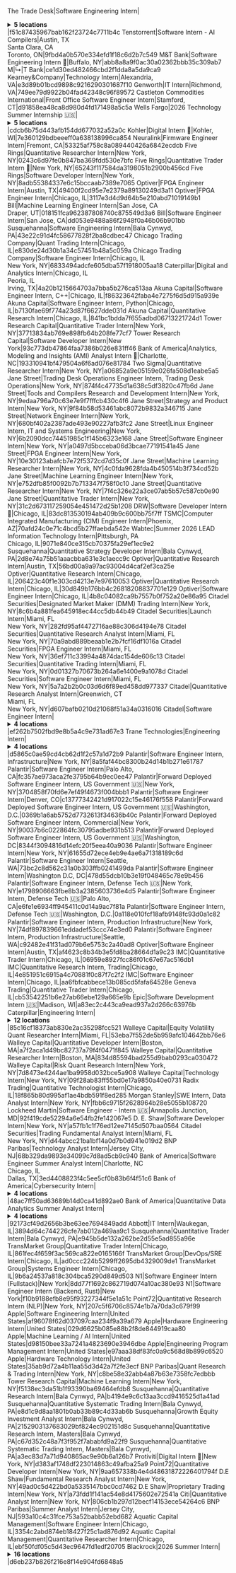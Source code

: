 The Trade Desk|Software Engineering Intern|<details><summary>**5 locations**</summary>Boulder, CO</br>Denver, CO</br>Irvine, CA</br>Bellevue, WA</br>New York, NY</details>|f51c87435967bab162f23724c7711b4c
Tenstorrent|Software Intern - AI Compilers|Austin, TX</br>Santa Clara, CA</br>Toronto, ON|9fbd4a0b570e334efd1f18c6d2b7c549
M&T Bank|Software Engineering Intern 🛂|Buffalo, NY|abb8a8a9f0ac30a02362bbb35c309ab7
M|↳|T Bank|ce1d30ed482466cbd2f1dda8a5da9ca9
Kearney&Company|Technology Intern|Alexandria, VA|e3d89b01bcd9898c9216290301687f10
Genworth|IT Intern|Richmond, VA|749ee79d9922b04fad42348c96f89572
Castleton Commodities International|Front Office Software Engineer Intern|Stamford, CT|d91858ea48ca8d980d4fd171498a5c5a
Wells Fargo|2026 Technology Summer Internship 🇺🇸|<details><summary>**5 locations**</summary>Charlotte, NC</br>Chandler, AZ</br>Irving, TX</br>Iselin, NJ</br>St. Louis, MO</details>|cdcb6b75d443afb154dd677032a52a0c
Kohler|Digital Intern 🛂|Kohler, WI|7e360129bdbeeeff0a638138996ca854
Neuralink|Firmware Engineer Intern|Fremont, CA|53325af758c8a089440426a6842ecdcb
Five Rings|Quantitative Researcher Intern|New York, NY|0243c6d97fe0b847ba369fdd530e7bfc
Five Rings|Quantitative Trader Intern 🛂|New York, NY|65243f117584da3198051b2900b456cd
Five Rings|Software Developer Intern|New York, NY|8adb55384337e6c15bccaab7389e7065
Optiver|FPGA Engineer Intern|Austin, TX|49400f2cd95e7e2379a89130249d3a11
Optiver|FPGA Engineer Intern|Chicago, IL|3117e3d4d9d64b5e210abd71019149b1
Bill|Machine Learning Engineer Intern|San Jose, CA</br>Draper, UT|018151fca962387808740c875549d3a6
Bill|Software Engineer Intern|San Jose, CA|dd053e9488a86f2948f0a46b06b901bb
Susquehanna|Software Engineering Intern|Bala Cynwyd, PA|43e22c91d4fc58677828f2ba8cdbec47
Chicago Trading Company|Quant Trading Intern|Chicago, IL|e830de24d30b1a34c57451b48a5c059a
Chicago Trading Company|Software Engineer Intern|Chicago, IL</br>New York, NY|6833494adcfe605dba57f1918005aa18
Caterpillar|Digital and Analytics Intern|Chicago, IL</br>Peoria, IL</br>Irving, TX|4a20b1215664703a7bba5b276ca513aa
Akuna Capital|Software Engineer Intern, C++|Chicago, IL|f86323642faba4e7275f6d5d915a939e
Akuna Capital|Software Engineer Intern, Python|Chicago, IL|b7130fae69f774a23d87f6627dde031d
Akuna Capital|Quantitative Research Intern|Chicago, IL|841bc1bdda7f655adbd06713221724d1
Tower Research Capital|Quantitative Trader Intern|New York, NY|37713834ab769e898fb64b208fe77cf7
Tower Research Capital|Software Developer Intern|New York|93c773db47864faa7386b026e831ff46
Bank of America|Analytics, Modeling and Insights (AMI) Analyst Intern 🛂|Charlotte, NC|193310941bf479504a6f6ad076e81784
Two Sigma|Quantitative Researcher Intern|New York, NY|a06852a9e05159e026fa508d1eabe5a5
Jane Street|Trading Desk Operations Engineer Intern, Trading Desk Operations|New York, NY|874f4c47735d1a638c5df3820c47fb6d
Jane Street|Tools and Compilers Research and Development Intern|New York, NY|9edaa796a70c63e7e9f7fffcb430c4f6
Jane Street|Strategy and Product Intern|New York, NY|9f84b58d53461abc8072b9832a346715
Jane Street|Network Engineer Intern|New York, NY|680bf402a2387ade493e90227afb3fc2
Jane Street|Linux Engineer Intern, IT and Systems Engineering|New York, NY|6b2090dcc74451985c1f145b6323e168
Jane Street|Software Engineer Intern|New York, NY|a0497d5bcceba06d3bcae77191541a45
Jane Street|FPGA Engineer Intern|New York, NY|10e30123abafcb7e72f5372cd7d35c0f
Jane Street|Machine Learning Researcher Intern|New York, NY|4c0fda9628fda4b450514b3f734cd52b
Jane Street|Machine Learning Engineer Intern|New York, NY|e752dfb85f0092b7b713347f758f0c10
Jane Street|Quantitative Researcher Intern|New York, NY|7f4c326e22a3ce07ab5b57c587cb0e90
Jane Street|Quantitative Trader Intern|New York, NY|31c2d673117259054e451472d25b1208
DRW|Software Developer Intern 🛂|Chicago, IL|83dc813530194ab409b9c600bb75f7ff
TSMC|Computer Integrated Manufacturing (CIM) Engineer Intern|Phoenix, AZ|70afd24c0e71c4bcd5b27ffaebda542e
Wabtec|Summer 2026 LEAD Information Technology Intern|Pittsburgh, PA</br>Chicago, IL|9071e840ce315cb70375fa29ef1ec9e2
Susquehanna|Quantitative Strategy Developer Intern|Bala Cynwyd, PA|2d8e74a75b51aaacbba631e3c1aecc9c
Optiver|Quantitative Research Intern|Austin, TX|56bd00a9a97ac93004d4caf2ef3ca25e
Optiver|Quantitative Research Intern|Chicago, IL|206423c40f1e303cd4213e7e97610053
Optiver|Quantitative Research Intern|Chicago, IL|30d849b176bb4c26818208837701e129
Optiver|Software Engineer Intern|Chicago, IL|4b8c04082ca9b7557b0f752a20e86a95
Citadel Securities|Designated Market Maker (DMM) Trading Intern|New York, NY|8c6b4a881fea645918ec44cc5db44b49
Citadel Securities|Launch Intern|Miami, FL</br>New York, NY|282fd95af4472716ae88c306d4194e78
Citadel Securities|Quantitative Research Analyst Intern|Miami, FL</br>New York, NY|70a9abd889beaab1e2b7fcf16df1016a
Citadel Securities|FPGA Engineer Intern|Miami, FL</br>New York, NY|36ef711c33994a4874dac154de606c13
Citadel Securities|Quantitative Trading Intern|Miami, FL</br>New York, NY|0d01327b70673b264a6e1400e9a1078d
Citadel Securities|Software Engineer Intern|Miami, FL</br>New York, NY|5a7a2b2b0c03d6d6f89ed458dd977337
Citadel|Quantitative Research Analyst Intern|Greenwich, CT</br>Miami, FL</br>New York, NY|d607bafb0210d21068f51a34a0316016
Citadel|Software Engineer Intern|<details><summary>**4 locations**</summary>Chicago, IL</br>Miami, FL</br>New York, NY</br>Houston, TX</details>|ef262b7502fbd9e8b5a4c9e731ad67e3
Trane Technologies|Engineering Intern|<details><summary>**4 locations**</summary>Minneapolis, MN</br>Bloomington, MN</br>Noblesville, IN</br>St Paul, MN</details>|d5865c0ae59cd4cb62d1f2c57a1d72b9
Palantir|Software Engineer Intern, Infrastructure|New York, NY|8a5faf44bc8300b24d14b1b271e61787
Palantir|Software Engineer Intern|Palo Alto, CA|fc357ae973aca2fe3795b64b9ec0ee47
Palantir|Forward Deployed Software Engineer Intern, US Government 🇺🇸|New York, NY|3704858f70fd6e7ef49f4673f004bbb1
Palantir|Software Engineer Intern|Denver, CO|c13777342421d917022c15e46176f558
Palantir|Forward Deployed Software Engineer Intern, US Government 🇺🇸|Washington, D.C.|0369b1a6ab5752d7732613f34636b40c
Palantir|Forward Deployed Software Engineer Intern, Commercial|New York, NY|90037b6c022864fc30795adbe931b513
Palantir|Forward Deployed Software Engineer Intern, US Government 🇺🇸|Washington, DC|8344f3094816d14efc20f5eea40a9036
Palantir|Software Engineer Intern|New York, NY|61655d72ece4eb9e4ae6a71318189c6d
Palantir|Software Engineer Intern|Seattle, WA|73bc2c8d562c31a0b303ffb0241499da
Palantir|Software Engineer Intern|Washington D.C, DC|478d55dcb10b3e19f048465c78e9b456
Palantir|Software Engineer Intern, Defense Tech 🇺🇸|New York, NY|e1798906663fbe8b3a2385603736e4d5
Palantir|Software Engineer Intern, Defense Tech 🇺🇸|Palo Alto, CA|e6fe1e6934ff945411c0d14a9ac7f81a
Palantir|Software Engineer Intern, Defense Tech 🇺🇸|Washington, D.C.|0a118e010fcf18afb9148fc93d0a1c82
Palantir|Software Engineer Intern, Production Infrastructure|New York, NY|74df897839661eddadef53ccc74e3ed0
Palantir|Software Engineer Intern, Production Infrastructure|Seattle, WA|c92482e41f31ad079b6e5753c2a40ad8
Optiver|Software Engineer Intern|Austin, TX|af4623c8b34b3e5fd8ba28664d1a9c23
IMC|Quantitative Trader Intern|Chicago, IL|06959e8927fcc86f01c67e67ac516db1
IMC|Quantitative Research Intern, Trading|Chicago, IL|4e851951c6915a4c70881f0c87f7c2f2
IMC|Software Engineer Intern|Chicago, IL|aa6fbfcabbece13b085cd5fafa64528e
Geneva Trading|Quantitative Trader Intern|Chicago, IL|cb53542251b6e27ab66ebe129a665e9b
Epic|Software Development Intern 🇺🇸|Madison, WI|a83ec2c443ca9ead937a2d266c63976b
Caterpillar|Engineering Intern|<details><summary>**12 locations**</summary>Tucson, AZ</br>Griffin, GA</br>Decatur</br>Mossville</br>Mossville</br>Washington</br>Pontiac, IL</br>Lafayette, IN</br>Brooklyn Park, MN</br>Clayton, NC</br>Fort Worth</br>Houston, TX</details>|85c16cf18373ab830e2ac35298fcc521
Walleye Capital|Equity Volatility Quant Researcher Intern|Miami, FL|53eba7f552de5b959afc104642bb76e6
Walleye Capital|Quantitative Developer Intern|Boston, MA|a7f2aca1d49bc82737a79f4f0471f845
Walleye Capital|Quantitative Researcher Intern|Boston, MA|834d85594bad255d9bab0293ca030472
Walleye Capital|Risk Quant Research Intern|New York, NY|7d8473e4244ae1ba9958d032bce5a908
Walleye Capital|Technology Intern|New York, NY|09f28ab83ff55bd0e17a9850a40e0731
Radix Trading|Quantitative Technologist Intern|Chicago, IL|18f865b80d995af1ae4bdb591f8ed285
Morgan Stanley|SWE Intern, Data Analyst Intern|New York, NY|fbb6c9715f2628964b28e5055b108720
Lockheed Martin|Software Engineer - Intern 🇺🇸|Annapolis Junction, MD|92f419cde52294a6e54fb2fe142067e5
D. E. Shaw|Software Developer Intern|New York, NY|a57fb1c1f76ed12ee7145d507baa0564
Citadel Securities|Trading Fundamental Analyst Intern|Miami, FL</br>New York, NY|d44abcc21ba1bf14a0d7b0d941e019d2
BNP Paribas|Technology Analyst Intern|Jersey CIty, NJ|68b329da9893e34099c7d8ad5cb9c940
Bank of America|Software Engineer Summer Analyst Intern|Charlotte, NC</br>Chicago, IL</br>Dallas, TX|3ed4408823f4c5ee5cf0b83b6f4f51c6
Bank of America|Cybersecurity Intern|<details><summary>**4 locations**</summary>Charlotte, NC</br>Chicago, IL</br>Denver, CO</br>Washington, DC</details>|48ac7ff50ad63689b14d0ca41d892ae0
Bank of America|Quantitative Data Analytics Summer Analyst Intern|<details><summary>**4 locations**</summary>Atlanta, GA</br>Charlotte, NC</br>Chicago, IL</br>New York, NY</details>|92173cf49d2656b3be63ee7694849add
Abbott|IT Intern|Waukegan, IL|3894d64c744226cfe7ab012a469aa9c1
Susquehanna|Quantitative Trader Intern|Bala Cynwyd, PA|e945b5de132a262be2d55e5ad855a96e
TransMarket Group|Quantitative Trader Intern|Chicago, IL|861fec4f659f3ac569ca822e0165166f
TransMarket Group|DevOps/SRE Intern|Chicago, IL|ad0ccc224b5299ff2695db4329009de1
TransMarket Group|Systems Engineer Intern|Chicago, IL|9b6a24537a818c304bca5290d849d503
N1|Software Engineer Intern (Fullstack)|New York|8dd77f1692c862719d074a10ac380e93
N1|Software Engineer Intern (Backend, Rust)|New York|f10b9188efb8e95f93227344f5e1a51c
Point72|Quantitative Research Intern (NLP)|New York, NY|207c5f6706c8574e1b7a70da3c679f99
Apple|Software Engineering Intern|United States|af96078f62d037097caa234f9a39a679
Apple|Hardware Engineering Intern|United States|029d6625b085e88b2f8de844919caa80
Apple|Machine Learning / AI Intern|United States|d98150bee33a7241a4823690e3946dbe
Apple|Engineering Program Management Intern|United States|e97aaa38df83fc0a9c568d8b899c6520
Apple|Hardware Technology Intern|United States|35ab9d72a4b11aa55d3d42a7f2fe3ecf
BNP Paribas|Quant Research & Trading Intern|New York, NY|c8be58e32abb4a87b63e7358fc7edbbb
Tower Research Capital|Machine Learning Intern|New York, NY|f5138ec3da51b1f93390ba69464efdb8
Susquehanna|Quantitative Research Intern|Bala Cynwyd, PA|b4194e9c6c13aa3ccd9416525d1a41ad
Susquehanna|Quantitative Systematic Trading Intern|Bala Cynwyd, PA|e8d1c9d8aa1801b0ab33b89c4d33ab6b
Susquehanna|Growth Equity Investment Analyst Intern|Bala Cynwyd, PA|2152903137683029bf824ec902151d8c
Susquehanna|Quantitative Research Intern, Masters|Bala Cynwyd, PA|c67d352c48a7f3f952f7ababfd9a22f9
Susquehanna|Quantitative Systematic Trading Intern, Masters|Bala Cynwyd, PA|a3ec83d7a71d940865ac9e90b6a126b7
Protiviti|Digital Intern 🛂|New York, NY|d383af1748df223014863c49afba25a9
Point72|Quantitative Developer Intern|New York, NY|9aa657338b4e4d48631872226401794f
D.E Shaw|Fundamental Research Analyst Intern|New York, NY|49ad0c5d422bd0a5335147bbc0cd7462
D.E Shaw|Proprietary Trading Intern|New York, NY|a73fdd1f141ac54e8d4175602e72541a
Citi|Quantitative Analyst Intern|New York, NY|806cb1b297d12becf14153ece54264c6
BNP Paribas|Summer Analyst Intern|Jersey City, NJ|593a10c4c31fce753a52babb52ebd682
Aquatic Capital Management|Software Engineer Intern|Chicago, IL|3354c2abd874eb18427f25c1ad876d92
Aquatic Capital Management|Quantitative Researcher Intern|Chicago, IL|ebf50fdf05c5d43ec9647fd1edf20705
Blackrock|2026 Summer Intern|<details><summary>**16 locations**</summary>Atlanta, GA</br>Boston, MA</br>Chicago, IL</br>Mexico City, MX</br>Miami, FL</br>Montreal, QC</br>New York, NY</br>Newport Beach, CA</br>Princeton, NJ</br>San Francisco, CA</br>Santa Monica, CA</br>Sausalito, CA</br>Seattle, WA</br>Toronto, Canada</br>Washington, DC</br>Wilmington, DE</details>|d6eb237b826f216e8f14e904fd6848a5
